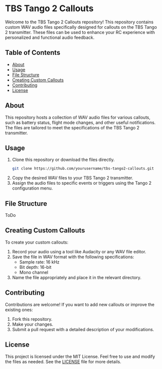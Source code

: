 # TBS Tango 2 Callouts

Welcome to the TBS Tango 2 Callouts repository! This repository contains custom WAV audio files specifically designed for callouts on the TBS Tango 2 transmitter. These files can be used to enhance your RC experience with personalized and functional audio feedback.

## Table of Contents

- [About](#about)
- [Usage](#usage)
- [File Structure](#file-structure)
- [Creating Custom Callouts](#creating-custom-callouts)
- [Contributing](#contributing)
- [License](#license)

## About

This repository hosts a collection of WAV audio files for various callouts, such as battery status, flight mode changes, and other useful notifications. The files are tailored to meet the specifications of the TBS Tango 2 transmitter.

## Usage

1. Clone this repository or download the files directly.
   ```bash
   git clone https://github.com/yourusername/tbs-tango2-callouts.git
   ```
2. Copy the desired WAV files to your TBS Tango 2 transmitter.
3. Assign the audio files to specific events or triggers using the Tango 2 configuration menu.

## File Structure

ToDo

## Creating Custom Callouts

To create your custom callouts:

1. Record your audio using a tool like Audacity or any WAV file editor.
2. Save the file in WAV format with the following specifications:
   - Sample rate: 16 kHz
   - Bit depth: 16-bit
   - Mono channel
3. Name the file appropriately and place it in the relevant directory.

## Contributing

Contributions are welcome! If you want to add new callouts or improve the existing ones:

1. Fork this repository.
2. Make your changes.
3. Submit a pull request with a detailed description of your modifications.

## License

This project is licensed under the MIT License. Feel free to use and modify the files as needed. See the [LICENSE](LICENSE) file for more details.

